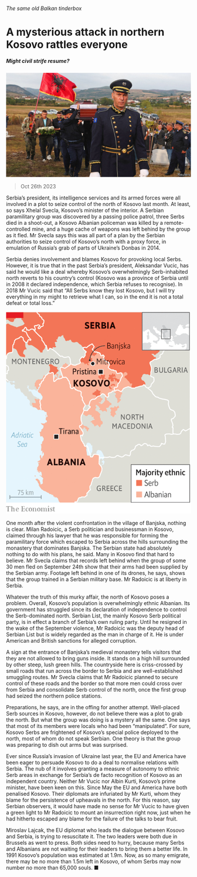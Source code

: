 ###### The same old Balkan tinderbox

# A mysterious attack in northern Kosovo rattles everyone 

##### Might civil strife resume? 

![image](images/20231028_EUP003.jpg) 

> Oct 26th 2023 

Serbia’s president, its intelligence services and its armed forces were all involved in a plot to seize control of the north of Kosovo last month. At least, so says Xhelal Svecla, Kosovo’s minister of the interior. A Serbian paramilitary group was discovered by a passing police patrol, three Serbs died in a shoot-out, a Kosovo Albanian policeman was killed by a remote-controlled mine, and a huge cache of weapons was left behind by the group as it fled. Mr Svecla says this was all part of a plan by the Serbian authorities to seize control of Kosovo’s north with a proxy force, in emulation of Russia’s grab of parts of Ukraine’s Donbas in 2014. 

Serbia denies involvement and blames Kosovo for provoking local Serbs. However, it is true that in the past Serbia’s president, Aleksandar Vucic, has said he would like a deal whereby Kosovo’s overwhelmingly Serb-inhabited north reverts to his country’s control (Kosovo was a province of Serbia until in 2008 it declared independence, which Serbia refuses to recognise). In 2018 Mr Vucic said that “All Serbs know they lost Kosovo, but I will try everything in my might to retrieve what I can, so in the end it is not a total defeat or total loss.” 

![image](images/20231028_EUM932.png) 


One month after the violent confrontation in the village of Banjska, nothing is clear. Milan Radoicic, a Serb politician and businessman in Kosovo, claimed through his lawyer that he was responsible for forming the paramilitary force which escaped to Serbia across the hills surrounding the monastery that dominates Banjska. The Serbian state had absolutely nothing to do with his plans, he said. Many in Kosovo find that hard to believe. Mr Svecla claims that records left behind when the group of some 30 men fled on September 24th show that their arms had been supplied by the Serbian army. Footage left behind in one of its drones, he says, shows that the group trained in a Serbian military base. Mr Radoicic is at liberty in Serbia. 

Whatever the truth of this murky affair, the north of Kosovo poses a problem. Overall, Kosovo’s population is overwhelmingly ethnic Albanian. Its government has struggled since its declaration of independence to control the Serb-dominated north. Serbian List, the mainly Kosovo Serb political party, is in effect a branch of Serbia’s own ruling party. Until he resigned in the wake of the September violence, Mr Radoicic was the deputy head of Serbian List but is widely regarded as the man in charge of it. He is under American and British sanctions for alleged corruption. 

A sign at the entrance of Banjska’s medieval monastery tells visitors that they are not allowed to bring guns inside. It stands on a high hill surrounded by other steep, lush green hills. The countryside here is criss-crossed by small roads that run across the border to Serbia and are well-established smuggling routes. Mr Svecla claims that Mr Radoicic planned to secure control of these roads and the border so that more men could cross over from Serbia and consolidate Serb control of the north, once the first group had seized the northern police stations. 

Preparations, he says, are in the offing for another attempt. Well-placed Serb sources in Kosovo, however, do not believe there was a plot to grab the north. But what the group was doing is a mystery all the same. One says that most of its members were locals who had been “manipulated”. For sure, Kosovo Serbs are frightened of Kosovo’s special police deployed to the north, most of whom do not speak Serbian. One theory is that the group was preparing to dish out arms but was surprised. 

Ever since Russia’s invasion of Ukraine last year, the EU and America have been eager to persuade Kosovo to do a deal to normalise relations with Serbia. The nub of it involves granting a measure of autonomy to ethnic Serb areas in exchange for Serbia’s de facto recognition of Kosovo as an independent country. Neither Mr Vucic nor Albin Kurti, Kosovo’s prime minister, have been keen on this. Since May the EU and America have both penalised Kosovo. Their diplomats are infuriated by Mr Kurti, whom they blame for the persistence of upheavals in the north. For this reason, say Serbian observers, it would have made no sense for Mr Vucic to have given a green light to Mr Radoicic to mount an insurrection right now, just when he had hitherto escaped any blame for the failure of the talks to bear fruit. 

Miroslav Lajcak, the EU diplomat who leads the dialogue between Kosovo and Serbia, is trying to resuscitate it. The two leaders were both due in Brussels as  went to press. Both sides need to hurry, because many Serbs and Albanians are not waiting for their leaders to bring them a better life. In 1991 Kosovo’s population was estimated at 1.9m. Now, as so many emigrate, there may be no more than 1.5m left in Kosovo, of whom Serbs may now number no more than 65,000 souls. ■


